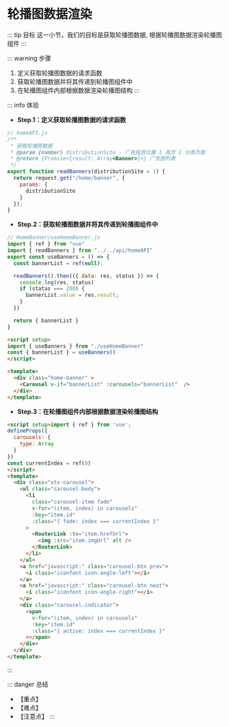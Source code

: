 # 轮播图数据渲染

::: tip 目标
这一小节，我们的目标是获取轮播图数据, 根据轮播图数据渲染轮播图组件
:::

::: warning 步骤

1. 定义获取轮播图数据的请求函数
2. 获取轮播图数据并将其传递到轮播图组件中
3. 在轮播图组件内部根据数据渲染轮播图结构
:::

::: info 体验

* **Step.1：定义获取轮播图数据的请求函数**

```js
// homeAPI.js
/**
 * 获取轮播图数据
 * @param {number} distributionSite - 广告投放位置 1 首页 2 分类页面
 * @return {Promise<{result: Array<Banner>}>} 广告图列表
 */
export function readBanners(distributionSite = 1) {
  return request.get("/home/banner", {
    params: {
      distributionSite
    }
  });
}
```

* **Step.2：获取轮播图数据并将其传递到轮播图组件中**

```js
// HomeBanner/useHomeBanner.js
import { ref } from "vue"
import { readBanners } from "../../api/homeAPI"
export const useBanners = () => {
  const bannerList = ref(null);

  readBanners().then(({ data: res, status }) => {
    console.log(res, status)
    if (status === 200) {
      bannerList.value = res.result;
    }
  })

  return { bannerList }
}
```

```html
<script setup>
import { useBanners } from "./useHomeBanner"
const { bannerList } = useBanners()
</script>

<template>
  <div class="home-banner" >
    <Carousel v-if="bannerList" :carousels="bannerList"  />
  </div>
</template>

```

* **Step.3：在轮播图组件内部根据数据渲染轮播图结构**

```html
<script setup>import { ref } from 'vue';
defineProps({
  carousels: {
    type: Array
  }
})
const currentIndex = ref(0)
</script>
<template>
  <div class="xtx-carousel">
    <ul class="carousel-body">
      <li
        class="carousel-item fade"
        v-for="(item, index) in carousels"
        :key="item.id"
        :class="{ fade: index === currentIndex }"
      >
        <RouterLink :to="item.hrefUrl">
          <img :src="item.imgUrl" alt />
        </RouterLink>
      </li>
    </ul>
    <a href="javascript:" class="carousel-btn prev">
      <i class="iconfont icon-angle-left"></i>
    </a>
    <a href="javascript:" class="carousel-btn next">
      <i class="iconfont icon-angle-right"></i>
    </a>
    <div class="carousel-indicator">
      <span
        v-for="(item, index) in carousels"
        :key="item.id"
        :class="{ active: index === currentIndex }"
      ></span>
    </div>
  </div>
</template>
```

:::

::: danger 总结

* 【重点】
* 【难点】
* 【注意点】
:::
